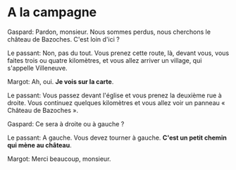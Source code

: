# A la campagne

Gaspard: Pardon, monsieur. Nous sommes perdus, nous cherchons le château de Bazoches. C'est loin d'ici ?

Le passant: Non, pas du tout. Vous prenez cette route, là, devant vous, vous faites trois ou quatre kilomètres, et vous allez arriver un village, qui s'appelle Villeneuve.

Margot: Ah, oui. **Je vois sur la carte**.

Le passant: Vous passez devant l'église et vous prenez la deuxième rue à droite. Vous continuez quelques kilomètres et vous allez voir un panneau « Château de Bazoches ».

Gaspard: Ce sera à droite ou à gauche ?

Le passant: A gauche. Vous devez tourner à gauche. **C'est un petit chemin qui mène au château**.

Margot: Merci beaucoup, monsieur.
